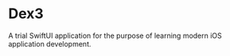# Dex3
A trial SwiftUI application for the purpose of learning modern iOS application development. 
